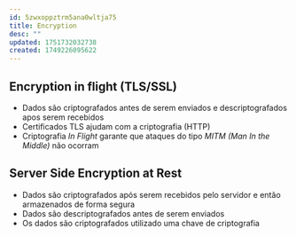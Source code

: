 ```yaml
---
id: 5zwxoppztrm5ana0wltja75
title: Encryption
desc: ""
updated: 1751732032738
created: 1749226095622
---
```


## Encryption in flight (TLS/SSL)

- Dados são criptografados antes de serem enviados e descriptografados apos serem recebidos
- Certificados TLS ajudam com a criptografia (HTTP)
- Criptografia _In Flight_ garante que ataques do tipo _MITM (Man In the Middle)_ não ocorram

## Server Side Encryption at Rest

- Dados são criptografados após serem recebidos pelo servidor e então armazenados de forma segura
- Dados são descriptografados antes de serem enviados
- Os dados são criptografados utilizado uma chave de criptografia
